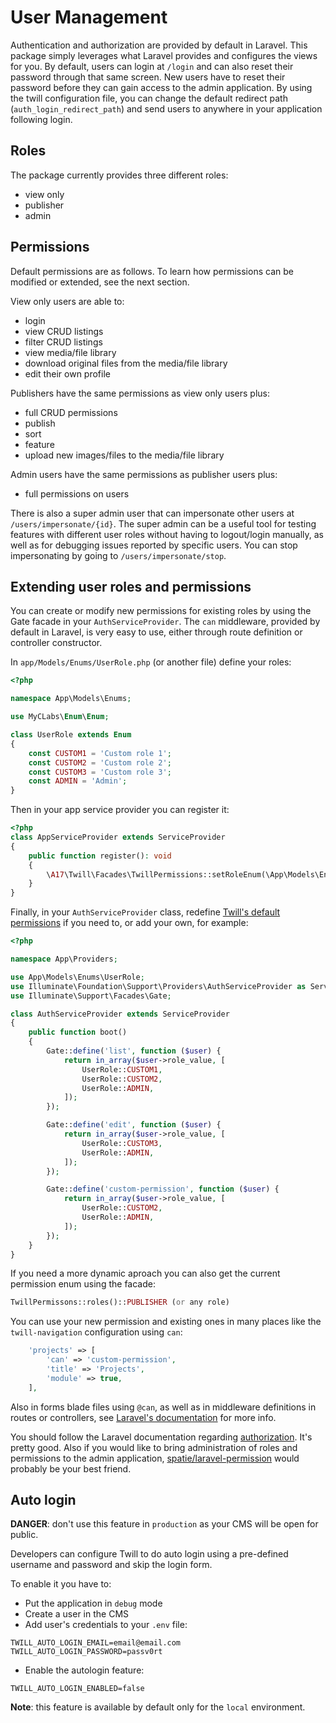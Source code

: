 # User Management

Authentication and authorization are provided by default in Laravel. This package simply leverages what Laravel provides
and configures the views for you. By default, users can login at `/login` and can also reset their password through that
same screen. New users have to reset their password before they can gain access to the admin application. By using the
twill configuration file, you can change the default redirect path (`auth_login_redirect_path`) and send users to
anywhere in your application following login.

## Roles

The package currently provides three different roles:

- view only
- publisher
- admin

## Permissions

Default permissions are as follows. To learn how permissions can be modified or extended, see the next section.

View only users are able to:

- login
- view CRUD listings
- filter CRUD listings
- view media/file library
- download original files from the media/file library
- edit their own profile

Publishers have the same permissions as view only users plus:

- full CRUD permissions
- publish
- sort
- feature
- upload new images/files to the media/file library

Admin users have the same permissions as publisher users plus:

- full permissions on users

There is also a super admin user that can impersonate other users at `/users/impersonate/{id}`.
The super admin can be a useful tool for testing features with different user roles without having to logout/login
manually,
as well as for debugging issues reported by specific users. You can stop impersonating by going
to `/users/impersonate/stop`.

## Extending user roles and permissions

You can create or modify new permissions for existing roles by using the Gate facade in your `AuthServiceProvider`.
The `can` middleware, provided by default in Laravel, is very easy to use, either through route definition or controller
constructor.

In `app/Models/Enums/UserRole.php` (or another file) define your roles:

```php
<?php

namespace App\Models\Enums;

use MyCLabs\Enum\Enum;

class UserRole extends Enum
{
    const CUSTOM1 = 'Custom role 1';
    const CUSTOM2 = 'Custom role 2';
    const CUSTOM3 = 'Custom role 3';
    const ADMIN = 'Admin';
}
```

Then in your app service provider you can register it:

```php
<?php
class AppServiceProvider extends ServiceProvider
{
    public function register(): void
    {
        \A17\Twill\Facades\TwillPermissions::setRoleEnum(\App\Models\Enums\UserRole::class);
    }
}
```

Finally, in your `AuthServiceProvider` class,
redefine [Twill's default permissions](https://github.com/area17/twill/blob/e8866e40b7df4a6919e0ddb368990d04caeb705a/src/AuthServiceProvider.php#L26-L48)
if you need to, or add your own, for example:

```php
<?php

namespace App\Providers;

use App\Models\Enums\UserRole;
use Illuminate\Foundation\Support\Providers\AuthServiceProvider as ServiceProvider;
use Illuminate\Support\Facades\Gate;

class AuthServiceProvider extends ServiceProvider
{
    public function boot()
    {
        Gate::define('list', function ($user) {
            return in_array($user->role_value, [
                UserRole::CUSTOM1,
                UserRole::CUSTOM2,
                UserRole::ADMIN,
            ]);
        });

        Gate::define('edit', function ($user) {
            return in_array($user->role_value, [
                UserRole::CUSTOM3,
                UserRole::ADMIN,
            ]);
        });

        Gate::define('custom-permission', function ($user) {
            return in_array($user->role_value, [
                UserRole::CUSTOM2,
                UserRole::ADMIN,
            ]);
        });
    }
}
```

If you need a more dynamic aproach you can also get the current permission enum using the facade:

```php
TwillPermissons::roles()::PUBLISHER (or any role)
```

You can use your new permission and existing ones in many places like the `twill-navigation` configuration using `can`:

```php
    'projects' => [
        'can' => 'custom-permission',
        'title' => 'Projects',
        'module' => true,
    ],
```

Also in forms blade files using `@can`, as well as in middleware definitions in routes or controllers,
see [Laravel's documentation](https://laravel.com/docs/5.7/authorization#via-middleware) for more info.

You should follow the Laravel documentation regarding [authorization](https://laravel.com/docs/5.3/authorization). It's
pretty good. Also if you would like to bring administration of roles and permissions to the admin
application, [spatie/laravel-permission](https://github.com/spatie/laravel-permission) would probably be your best
friend.

## Auto login

**DANGER**: don't use this feature in `production` as your CMS will be open for public.

Developers can configure Twill to do auto login using a pre-defined username and password and skip the login form. 

To enable it you have to:

- Put the application in `debug` mode
- Create a user in the CMS
- Add user's credentials to your `.env` file:

``` dotenv
TWILL_AUTO_LOGIN_EMAIL=email@email.com
TWILL_AUTO_LOGIN_PASSWORD=passv0rt
```

- Enable the autologin feature:

``` dotenv
TWILL_AUTO_LOGIN_ENABLED=false
```

**Note**: this feature is available by default only for the `local` environment.
